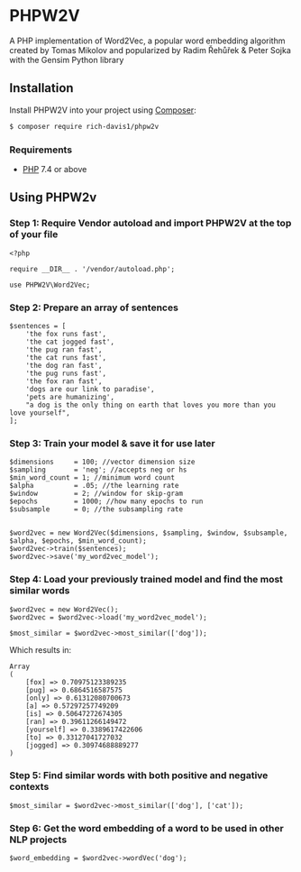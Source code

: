 # PHPW2V
A PHP implementation of Word2Vec, a popular word embedding algorithm created by Tomas Mikolov and popularized by Radim Řehůřek &amp; Peter Sojka with the Gensim Python library

## Installation
Install PHPW2V into your project using [Composer](https://getcomposer.org/):
```sh
$ composer require rich-davis1/phpw2v
```

### Requirements
- [PHP](https://php.net/manual/en/install.php) 7.4 or above



## Using PHPW2v


### Step 1: Require Vendor autoload and import PHPW2V at the top of your file

```
<?php

require __DIR__ . '/vendor/autoload.php';

use PHPW2V\Word2Vec;
```


### Step 2: Prepare an array of sentences

```
$sentences = [
    'the fox runs fast',
    'the cat jogged fast',
    'the pug ran fast',
    'the cat runs fast',
    'the dog ran fast',
    'the pug runs fast',
    'the fox ran fast',
    'dogs are our link to paradise',
    'pets are humanizing',
    "a dog is the only thing on earth that loves you more than you love yourself",    
];

```


### Step 3: Train your model & save it for use later

```
$dimensions     = 100; //vector dimension size
$sampling       = 'neg'; //accepts neg or hs
$min_word_count = 1; //minimum word count
$alpha          = .05; //the learning rate
$window         = 2; //window for skip-gram
$epochs         = 1000; //how many epochs to run
$subsample      = 0; //the subsampling rate


$word2vec = new Word2Vec($dimensions, $sampling, $window, $subsample,  $alpha, $epochs, $min_word_count);
$word2vec->train($sentences);
$word2vec->save('my_word2vec_model');
```


### Step 4: Load your previously trained model and find the most similar words 
```
$word2vec = new Word2Vec();
$word2vec = $word2vec->load('my_word2vec_model');

$most_similar = $word2vec->most_similar(['dog']);
```

Which results in:
```
Array
(
    [fox] => 0.70975123389235
    [pug] => 0.6864516587575
    [only] => 0.61312080700673
    [a] => 0.57297257749209
    [is] => 0.50647272674305
    [ran] => 0.39611266149472
    [yourself] => 0.3389617422606
    [to] => 0.33127041727032
    [jogged] => 0.30974688889277
)
```


### Step 5: Find similar words with both positive and negative contexts
```
$most_similar = $word2vec->most_similar(['dog'], ['cat']);
```


### Step 6: Get the word embedding of a word to be used in other NLP projects
```
$word_embedding = $word2vec->wordVec('dog');
```


